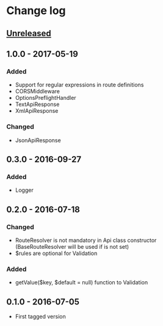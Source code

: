 # Change log

## [Unreleased][unreleased]

## 1.0.0 - 2017-05-19
### Added
- Support for regular expressions in route definitions
- CORSMiddleware
- OptionsPreflightHandler
- TextApiResponse
- XmlApiResponse

### Changed
- JsonApiResponse

## 0.3.0 - 2016-09-27
### Added
- Logger

## 0.2.0 - 2016-07-18
### Changed
- RouteResolver is not mandatory in Api class constructor (BaseRouteResolver will be used if is not set)
- $rules are optional for Validation

### Added
- getValue($key, $default = null) function to Validation

## 0.1.0 - 2016-07-05
- First tagged version

[unreleased]: https://github.com/ricco24/api-nette/compare/1.0.0...HEAD
[1.0.0]: https://github.com/ricco24/api-nette/compare/0.3.0...1.0.0
[0.3.0]: https://github.com/ricco24/api-nette/compare/0.2.0...0.3.0
[0.2.0]: https://github.com/ricco24/api-nette/compare/0.1.0...0.2.0